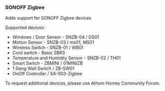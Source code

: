 ### SONOFF Zigbee
Adds support for SONOFF Zigbee devices

Supported devices:
- Windows / Door Sensor - SNZB-04 / DS01
- Motion Sensor - SNZB-03 / ms01, MS01
- Wireless Switch - SNZB-01 / WB01
- Cord switch - Basic ZBR3
- Temperature and Humidity Sensor - SNZB-02 / TH01
- Smart Switch - ZBMINI / 01MINIZB
- 1 Gang Wall Switch / ZB-SW01
- OnOff Controller / SA-003-Zigbee

To request additional devices, please use Athom Homey Community Forum.